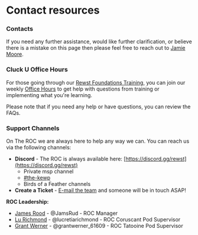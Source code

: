 # Contact resources

### Contacts

If you need any further assistance, would like further clarification, or believe there is a mistake on this page then please feel free to reach out to [Jamie Moore](mailto:Jamie@rewst.io).

### Cluck U Office Hours

For those going through our [Rewst Foundations Training](../cluck-university/rewst-foundations-1/), you can join our weekly [Office Hours](../cluck-university/office-hours.md) to get help with questions from training or implementing what you're learning.

Please note that if you need any help or have questions, you can review the FAQs.

### Support Channels

On The ROC we are always here to help any way we can. You can reach us via the following channels:

* **Discord** - The ROC is always available here: [https://discord.gg/rewst](https://discord.gg/rewst)
  * Private msp channel
  * [#the-kewp](https://discord.com/channels/936789089703845988/1005169634682609704)
  * Birds of a Feather channels
* **Create a Ticket** - [E-mail the team](mailto:the_roc@rewst.io) and someone will be in touch ASAP!

**ROC Leadership:**

* [James Rood](mailto:James.Rood@rewst.io) - @JamsRud - ROC Manager
* [Lu Richmond](mailto:lucretia.richmond@rewst.io) - @lucretiarichmond - ROC Coruscant Pod Supervisor
* [Grant Werner](mailto:grant.werner@rewst.io) - @grantwerner\_61609 - ROC Tatooine Pod Supervisor

